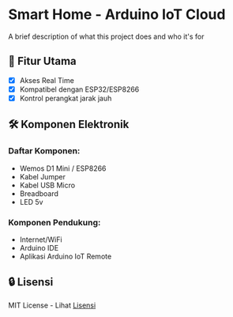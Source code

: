 
# Smart Home - Arduino IoT Cloud



A brief description of what this project does and who it's for
## 🌟 Fitur Utama

- [x] Akses Real Time
- [x] Kompatibel dengan ESP32/ESP8266
- [x] Kontrol perangkat jarak jauh

## 🛠 Komponen Elektronik
### Daftar Komponen:
- Wemos D1 Mini / ESP8266
- Kabel Jumper
- Kabel USB Micro
- Breadboard
- LED 5v

### Komponen Pendukung:
- Internet/WiFi
- Arduino IDE
- Aplikasi Arduino IoT Remote

## 🔒 Lisensi
MIT License - Lihat [Lisensi](https://github.com/Raka-coder/smart_home-arduino_iot_cloud/blob/main/LICENSE)
